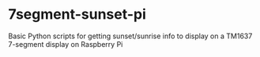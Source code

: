 # 7segment-sunset-pi
Basic Python scripts for getting sunset/sunrise info to display on a TM1637 7-segment display on Raspberry Pi
